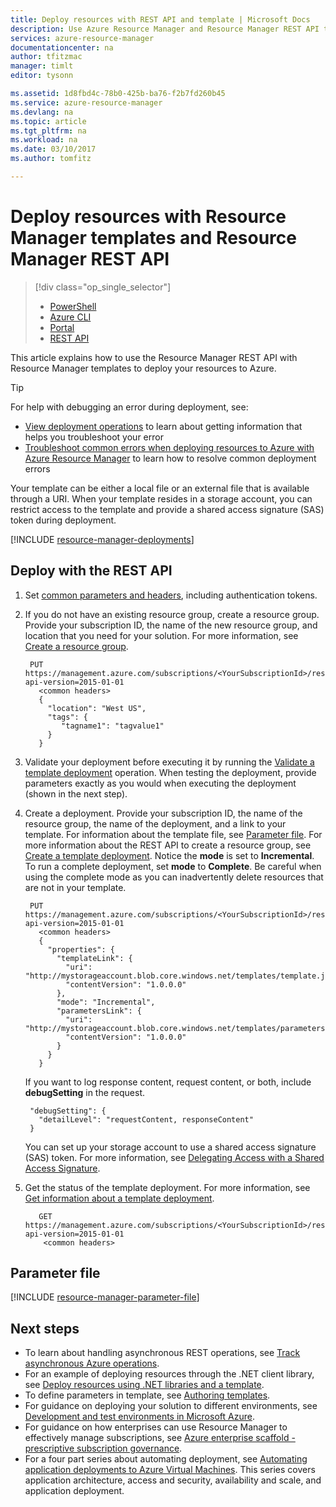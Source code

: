 ```yaml
---
title: Deploy resources with REST API and template | Microsoft Docs
description: Use Azure Resource Manager and Resource Manager REST API to deploy a resources to Azure. The resources are defined in a Resource Manager template.
services: azure-resource-manager
documentationcenter: na
author: tfitzmac
manager: timlt
editor: tysonn

ms.assetid: 1d8fbd4c-78b0-425b-ba76-f2b7fd260b45
ms.service: azure-resource-manager
ms.devlang: na
ms.topic: article
ms.tgt_pltfrm: na
ms.workload: na
ms.date: 03/10/2017
ms.author: tomfitz

---
```

# Deploy resources with Resource Manager templates and Resource Manager REST API
> [!div class="op_single_selector"]
> * [PowerShell](resource-group-template-deploy.md)
> * [Azure CLI](resource-group-template-deploy-cli.md)
> * [Portal](resource-group-template-deploy-portal.md)
> * [REST API](resource-group-template-deploy-rest.md)
> 
> 

This article explains how to use the Resource Manager REST API with Resource Manager templates to deploy your resources to Azure.  

> [!TIP]
> For help with debugging an error during deployment, see:
> 
> * [View deployment operations](resource-manager-deployment-operations.md) to learn about getting information that helps you troubleshoot your error
> * [Troubleshoot common errors when deploying resources to Azure with Azure Resource Manager](resource-manager-common-deployment-errors.md) to learn how to resolve common deployment errors
> 
> 

Your template can be either a local file or an external file that is available through a URI. When your template resides in a storage account, you can restrict access to the template and provide a shared access signature (SAS) token during deployment.

[!INCLUDE [resource-manager-deployments](../../includes/resource-manager-deployments.md)]

## Deploy with the REST API
1. Set [common parameters and headers](https://docs.microsoft.com/rest/api/index), including authentication tokens.
2. If you do not have an existing resource group, create a resource group. Provide your subscription ID, the name of the new resource group, and location that you need for your solution. For more information, see [Create a resource group](https://docs.microsoft.com/rest/api/resources/resourcegroups#ResourceGroups_CreateOrUpdate).
   
        PUT https://management.azure.com/subscriptions/<YourSubscriptionId>/resourcegroups/<YourResourceGroupName>?api-version=2015-01-01
          <common headers>
          {
            "location": "West US",
            "tags": {
               "tagname1": "tagvalue1"
            }
          }
3. Validate your deployment before executing it by running the [Validate a template deployment](https://docs.microsoft.com/rest/api/resources/deployments#Deployments_Validate) operation. When testing the deployment, provide parameters exactly as you would when executing the deployment (shown in the next step).
4. Create a deployment. Provide your subscription ID, the name of the resource group, the name of the deployment, and a link to your template. For information about the template file, see [Parameter file](#parameter-file). For more information about the REST API to create a resource group, see [Create a template deployment](https://docs.microsoft.com/rest/api/resources/deployments#Deployments_CreateOrUpdate). Notice the **mode** is set to **Incremental**. To run a complete deployment, set **mode** to **Complete**. Be careful when using the complete mode as you can inadvertently delete resources that are not in your template.
   
        PUT https://management.azure.com/subscriptions/<YourSubscriptionId>/resourcegroups/<YourResourceGroupName>/providers/Microsoft.Resources/deployments/<YourDeploymentName>?api-version=2015-01-01
          <common headers>
          {
            "properties": {
              "templateLink": {
                "uri": "http://mystorageaccount.blob.core.windows.net/templates/template.json",
                "contentVersion": "1.0.0.0"
              },
              "mode": "Incremental",
              "parametersLink": {
                "uri": "http://mystorageaccount.blob.core.windows.net/templates/parameters.json",
                "contentVersion": "1.0.0.0"
              }
            }
          }
   
      If you want to log response content, request content, or both, include **debugSetting** in the request.
   
        "debugSetting": {
          "detailLevel": "requestContent, responseContent"
        }
   
      You can set up your storage account to use a shared access signature (SAS) token. For more information, see [Delegating Access with a Shared Access Signature](https://docs.microsoft.com/rest/api/storageservices/delegating-access-with-a-shared-access-signature).
5. Get the status of the template deployment. For more information, see [Get information about a template deployment](https://docs.microsoft.com/rest/api/resources/deployments#Deployments_Get).
   
          GET https://management.azure.com/subscriptions/<YourSubscriptionId>/resourcegroups/<YourResourceGroupName>/providers/Microsoft.Resources/deployments/<YourDeploymentName>?api-version=2015-01-01
           <common headers>

## Parameter file

[!INCLUDE [resource-manager-parameter-file](../../includes/resource-manager-parameter-file.md)]

## Next steps
* To learn about handling asynchronous REST operations, see [Track asynchronous Azure operations](resource-manager-async-operations.md).
* For an example of deploying resources through the .NET client library, see [Deploy resources using .NET libraries and a template](../virtual-machines/windows/csharp-template.md?toc=%2fazure%2fvirtual-machines%2fwindows%2ftoc.json).
* To define parameters in template, see [Authoring templates](resource-group-authoring-templates.md#parameters).
* For guidance on deploying your solution to different environments, see [Development and test environments in Microsoft Azure](solution-dev-test-environments.md).
* For guidance on how enterprises can use Resource Manager to effectively manage subscriptions, see [Azure enterprise scaffold - prescriptive subscription governance](resource-manager-subscription-governance.md).
* For a four part series about automating deployment, see [Automating application deployments to Azure Virtual Machines](../virtual-machines/windows/dotnet-core-1-landing.md?toc=%2fazure%2fvirtual-machines%2fwindows%2ftoc.json). This series covers application architecture, access and security, availability and scale, and application deployment.

